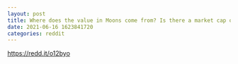 ```yaml
--- 
layout: post 
title: Where does the value in Moons come from? Is there a market cap or is it a joke like doge? And if it is why the hell don't people just go nuts with upvotes? Spam I can see getting deleted, but I don't see as many upvotes on things like it seems there should be if it was just "free money" lol free 💰 
date: 2021-06-16 1623841720 
categories: reddit 
--- 
```

https://redd.it/o12byo